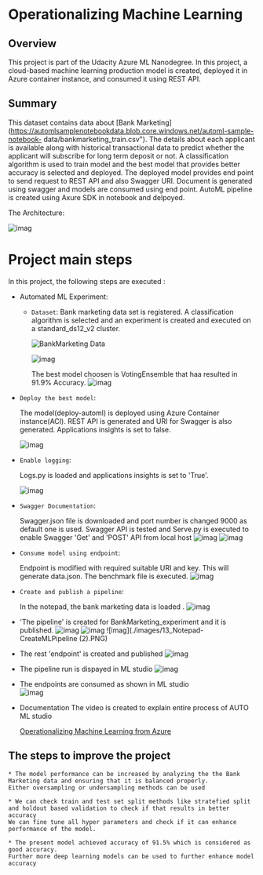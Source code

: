 # Operationalizing Machine Learning

## Overview
This project is part of the Udacity Azure ML Nanodegree.
In this project, a cloud-based machine learning production model is created, deployed it in Azure container instance, and consumed it using REST API.

## Summary
This dataset contains data about [Bank Marketing](https://automlsamplenotebookdata.blob.core.windows.net/automl-sample-notebook-	data/bankmarketing_train.csv"). The details about each applicant is available along with historical transactional data to predict whether the applicant will subscribe for long term deposit or not. A classification algorithm is used to train model and the best model that provides better accuracy is selected and deployed. The deployed model provides end point to send request to REST API and also Swagger URI. Document is generated using swagger and models are consumed using end point.
AutoML pipeline is created using Axure SDK in notebook and delpoyed.

The Architecture:

![imag](./images/1_Arch.png)



# Project main steps
In this project, the following steps are executed :

* Automated ML Experiment:
  * `Dataset`:
  Bank marketing data set is registered. A classification algorithm is selected and an experiment is created and executed on a standard_ds12_v2 cluster.
 
	![BankMarketing Data](./images/2_BankMarketingData.PNG)
 
	![imag](./images/3_BikeExperimentCompleted.PNG)
 
	The best model choosen is VotingEnsemble that haa resulted in 91.9% Accuracy. 
	![imag](./images/4_VotingEnsemble-2.PNG)
 
 
* `Deploy the best model`:

	The model(deploy-automl) is deployed using Azure Container instance(ACI). 
	REST API is generated and URI for Swagger is also generated. 
	Applications insights is set to false.
	
	![imag](./images/5_AutoMLDeployed.PNG)
    
* `Enable logging`:

	Logs.py is loaded and applications insights is set to 'True'.
	
	![imag](./images/7_InsightsEnabled.PNG)
     	
     
* `Swagger Documentation`:

    Swagger.json file is downloaded and port number is changed 9000 as default one is used. 
    Swagger API is tested and Serve.py is executed to enable Swagger 'Get' and 'POST' API from local host
    	![imag](./images/8_LogsScript.PNG)
    	![imag](./images/9_SwaggerOnLocalhost.PNG)
    
* `Consume model using endpoint`:

    Endpoint is modified with required suitable URI and key. This will generate data.json. 
    The benchmark file is executed.
    	![imag](./images/10_benchmarkRunning.PNG)
      
* `Create and publish a pipeline`:

   	In the notepad, the bank marketing data is loaded .
   	![imag](./images/11_Notepad-Experiment.PNG)
   
* 'The pipeline' is created for BankMarketing_experiment and it is published.
   	![imag](./images/12_Notepad-CreateMLPipeline.PNG)
   	![imag](./images/13_Notepad-CreateMLPipeline%20(2).PNG)
	![imag](./images/13_Notepad-CreateMLPipeline (2).PNG)
   
* The rest 'endpoint' is created and published
   	![imag](./images/15_Notepad-PublishEndpoint.PNG)
   
* The pipeline run is dispayed in ML studio
   	![imag](./images/17_Notepad-PipelineRunFromStudio.PNG)
    
* The endpoints are consumed as shown in ML studio  
  	![imag](./images/18_Notepad-EndPointConsuption.PNG)
     
* Documentation
  	The video is created to explain entire process of AUTO ML studio
  
  [Operationalizing Machine Learning from Azure](https://youtu.be/-DrpDr3xqic)
  
##  The steps to improve the project
	* The model performance can be increased by analyzing the the Bank Marketing data and ensuring that it is balanced properly.
	Either oversampling or undersampling methods can be used
	
	* We can check train and test set split methods like stratefied split and holdout based validation to check if that results in better accuracy
	We can fine tune all hyper parameters and check if it can enhance performance of the model.
	
	* The present model achieved accuracy of 91.5% which is considered as good accuracy. 
	Further more deep learning models can be used to further enhance model accuracy
	
	
	
